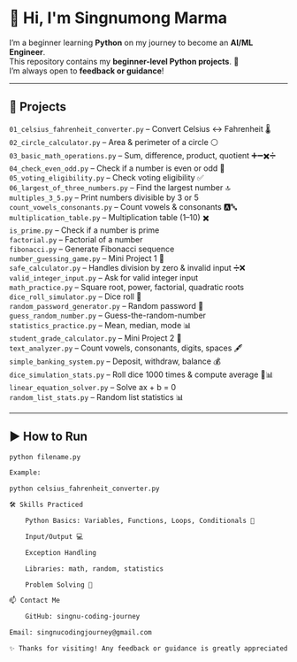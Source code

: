 # 👋 Hi, I'm Singnumong Marma

I’m a beginner learning **Python** on my journey to become an **AI/ML Engineer**.  
This repository contains my **beginner-level Python projects**. 🌱  
I’m always open to **feedback or guidance**!  

---

## 🐍 Projects

`01_celsius_fahrenheit_converter.py` – Convert Celsius ↔ Fahrenheit 🌡️  
`02_circle_calculator.py` – Area & perimeter of a circle ⚪  
`03_basic_math_operations.py` – Sum, difference, product, quotient ➕➖✖️➗  
`04_check_even_odd.py` – Check if a number is even or odd 🔢  
`05_voting_eligibility.py` – Check voting eligibility ✅  
`06_largest_of_three_numbers.py` – Find the largest number 🔝  
`multiples_3_5.py` – Print numbers divisible by 3 or 5  
`count_vowels_consonants.py` – Count vowels & consonants 🅰️🔤  
`multiplication_table.py` – Multiplication table (1–10) ✖️  
`is_prime.py` – Check if a number is prime  
`factorial.py` – Factorial of a number  
`fibonacci.py` – Generate Fibonacci sequence  
`number_guessing_game.py` – Mini Project 1 🎯  
`safe_calculator.py` – Handles division by zero & invalid input ➗❌  
`valid_integer_input.py` – Ask for valid integer input  
`math_practice.py` – Square root, power, factorial, quadratic roots  
`dice_roll_simulator.py` – Dice roll 🎲  
`random_password_generator.py` – Random password 🔑  
`guess_random_number.py` – Guess-the-random-number  
`statistics_practice.py` – Mean, median, mode 📊  
`student_grade_calculator.py` – Mini Project 2 📝  
`text_analyzer.py` – Count vowels, consonants, digits, spaces 🖋️  
`simple_banking_system.py` – Deposit, withdraw, balance 💰  
`dice_simulation_stats.py` – Roll dice 1000 times & compute average 🎲📊  
`linear_equation_solver.py` – Solve ax + b = 0  
`random_list_stats.py` – Random list statistics 📊  

---

## ▶️ How to Run

```bash
python filename.py

Example:

python celsius_fahrenheit_converter.py

🛠️ Skills Practiced

    Python Basics: Variables, Functions, Loops, Conditionals 🧩

    Input/Output 💻

    Exception Handling

    Libraries: math, random, statistics

    Problem Solving 🧠

📫 Contact Me

    GitHub: singnu-coding-journey

Email: singnucodingjourney@gmail.com

✨ Thanks for visiting! Any feedback or guidance is greatly appreciated! 🙏
